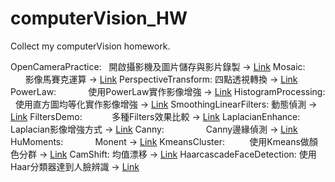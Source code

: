 # computerVision_HW

Collect my computerVision homework.

OpenCameraPractice:     開啟攝影機及圖片儲存與影片錄製 -> [Link](https://github.com/paul90539/computerVision_HW/tree/master/OpenCameraPractice)
Mosaic:                 影像馬賽克運算 -> [Link](https://github.com/paul90539/computerVision_HW/tree/master/Mosaic)
PerspectiveTransform:   四點透視轉換 -> [Link](https://github.com/paul90539/computerVision_HW/tree/master/PerspectiveTransform)
PowerLaw:               使用PowerLaw實作影像增強 -> [Link](https://github.com/paul90539/computerVision_HW/tree/master/ImageEnhancement/PowerLaw)
HistogramProcessing:    使用直方圖均等化實作影像增強 -> [Link](https://github.com/paul90539/computerVision_HW/tree/master/ImageEnhancement/HistogramProcessing)
SmoothingLinearFilters: 動態偵測 -> [Link](https://github.com/paul90539/computerVision_HW/tree/master/SmoothingLinearFilters)
FiltersDemo:            多種Filters效果比較 -> [Link](https://github.com/paul90539/computerVision_HW/tree/master/https://github.com/paul90539/computerVision_HW/tree/master/Filters/FiltersDemo)
LaplacianEnhance:       Laplacian影像增強方式 -> [Link](https://github.com/paul90539/computerVision_HW/tree/master/Filters/LaplacianEnhance)
Canny:                  Canny邊緣偵測 -> [Link](https://github.com/paul90539/computerVision_HW/tree/master/Canny)
HuMoments:              Monent -> [Link](https://github.com/paul90539/computerVision_HW/tree/master/HuMoments)
KmeansCluster:          使用Kmeans做顏色分群 -> [Link](https://github.com/paul90539/computerVision_HW/tree/master/KmeansCluster)
CamShift:               均值漂移 -> [Link](https://github.com/paul90539/computerVision_HW/tree/master/CamShift)
HaarcascadeFaceDetection: 使用Haar分類器達到人臉辨識 -> [Link](https://github.com/paul90539/computerVision_HW/tree/master/HaarcascadeFaceDetection) 
